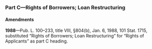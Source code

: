 ### Part C—Rights of Borrowers; Loan Restructuring ###

#### Amendments ####

**1988**—Pub. L. 100–233, title VIII, §804(b), Jan. 6, 1988, 101 Stat. 1715, substituted “Rights of Borrowers; Loan Restructuring” for “Rights of Applicants” as part C heading.
